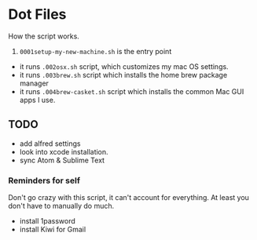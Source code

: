 # Dot Files

How the script works.
1. `0001setup-my-new-machine.sh` is the entry point
  - it runs `.002osx.sh` script, which customizes my mac OS settings.
  - it runs `.003brew.sh` script which installs the home brew package manager
  - it runs `.004brew-casket.sh` script which installs the common Mac GUI apps I use.


## TODO

- add alfred settings
- look into xcode installation.
- sync Atom & Sublime Text


### Reminders for self
Don't go crazy with this script, it can't account for everything. At least you don't have to manually do much.
- install 1password
- install Kiwi for Gmail
